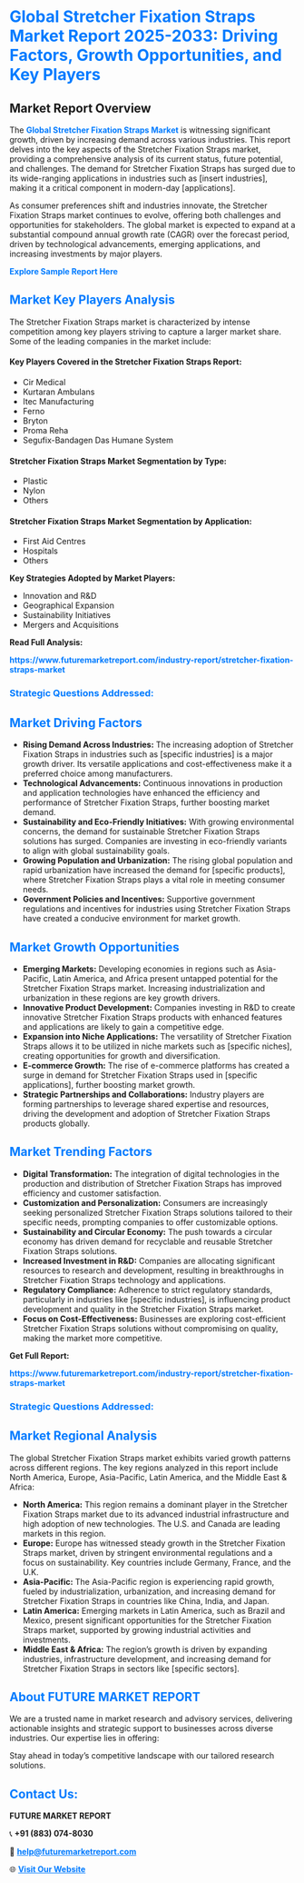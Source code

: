 <h1 style="color: #007BFF;">Global Stretcher Fixation Straps Market Report 2025-2033: Driving Factors, Growth Opportunities, and Key Players</h1>

<section id="overview">
<h2>Market Report Overview</h2>
<p>The <a href="https://www.futuremarketreport.com/industry-report/stretcher-fixation-straps-market" style="color: #007BFF; text-decoration: none;"><strong>Global Stretcher Fixation Straps Market</strong></a> is witnessing significant growth, driven by increasing demand across various industries. This report delves into the key aspects of the Stretcher Fixation Straps market, providing a comprehensive analysis of its current status, future potential, and challenges. The demand for Stretcher Fixation Straps has surged due to its wide-ranging applications in industries such as [insert industries], making it a critical component in modern-day [applications].</p>
<p>As consumer preferences shift and industries innovate, the Stretcher Fixation Straps market continues to evolve, offering both challenges and opportunities for stakeholders. The global market is expected to expand at a substantial compound annual growth rate (CAGR) over the forecast period, driven by technological advancements, emerging applications, and increasing investments by major players.</p>
</section>

<section id="overview">
<p><a href="https://www.futuremarketreport.com/request-sample/reportId=78714" style="color: #007BFF; text-decoration: none;"><strong>Explore Sample Report Here</strong></a></p>
</section>

<section id="key-players">
<h2 style="color: #007BFF;">Market Key Players Analysis</h2>
<p>The Stretcher Fixation Straps market is characterized by intense competition among key players striving to capture a larger market share. Some of the leading companies in the market include:</p>
<h4>Key Players Covered in the Stretcher Fixation Straps Report:</h4>
<ul><li>Cir Medical</li><li>Kurtaran Ambulans</li><li>Itec Manufacturing</li><li>Ferno</li><li>Bryton</li><li>Proma Reha</li><li>Segufix-Bandagen Das Humane System</li></ul>
<h4>Stretcher Fixation Straps Market Segmentation by Type:</h4>
<ul><li>Plastic</li><li>Nylon</li><li>Others</li></ul>

<h4>Stretcher Fixation Straps Market Segmentation by Application:</h4>
<ul><li>First Aid Centres</li><li>Hospitals</li><li>Others</li></ul>
<p><strong>Key Strategies Adopted by Market Players:</strong></p>
<ul>
<li>Innovation and R&D</li>
<li>Geographical Expansion</li>
<li>Sustainability Initiatives</li>
<li>Mergers and Acquisitions</li>
</ul>
</section>

<section>
<p><strong>Read Full Analysis: </strong></p><a href="https://www.futuremarketreport.com/industry-report/stretcher-fixation-straps-market" style="color: #007BFF; text-decoration: none;"><strong>https://www.futuremarketreport.com/industry-report/stretcher-fixation-straps-market</strong></a>
<h3 style="color: #007BFF;">Strategic Questions Addressed:</h3>
</section>

<section id="driving-factors">
<h2 style="color: #007BFF;">Market Driving Factors</h2>
<ul>
<li><strong>Rising Demand Across Industries:</strong> The increasing adoption of Stretcher Fixation Straps in industries such as [specific industries] is a major growth driver. Its versatile applications and cost-effectiveness make it a preferred choice among manufacturers.</li>
<li><strong>Technological Advancements:</strong> Continuous innovations in production and application technologies have enhanced the efficiency and performance of Stretcher Fixation Straps, further boosting market demand.</li>
<li><strong>Sustainability and Eco-Friendly Initiatives:</strong> With growing environmental concerns, the demand for sustainable Stretcher Fixation Straps solutions has surged. Companies are investing in eco-friendly variants to align with global sustainability goals.</li>
<li><strong>Growing Population and Urbanization:</strong> The rising global population and rapid urbanization have increased the demand for [specific products], where Stretcher Fixation Straps plays a vital role in meeting consumer needs.</li>
<li><strong>Government Policies and Incentives:</strong> Supportive government regulations and incentives for industries using Stretcher Fixation Straps have created a conducive environment for market growth.</li>
</ul>
</section>

<section id="growth-opportunities">
<h2 style="color: #007BFF;">Market Growth Opportunities</h2>
<ul>
<li><strong>Emerging Markets:</strong> Developing economies in regions such as Asia-Pacific, Latin America, and Africa present untapped potential for the Stretcher Fixation Straps market. Increasing industrialization and urbanization in these regions are key growth drivers.</li>
<li><strong>Innovative Product Development:</strong> Companies investing in R&D to create innovative Stretcher Fixation Straps products with enhanced features and applications are likely to gain a competitive edge.</li>
<li><strong>Expansion into Niche Applications:</strong> The versatility of Stretcher Fixation Straps allows it to be utilized in niche markets such as [specific niches], creating opportunities for growth and diversification.</li>
<li><strong>E-commerce Growth:</strong> The rise of e-commerce platforms has created a surge in demand for Stretcher Fixation Straps used in [specific applications], further boosting market growth.</li>
<li><strong>Strategic Partnerships and Collaborations:</strong> Industry players are forming partnerships to leverage shared expertise and resources, driving the development and adoption of Stretcher Fixation Straps products globally.</li>
</ul>
</section>

<section id="trending-factors">
<h2 style="color: #007BFF;">Market Trending Factors</h2>
<ul>
<li><strong>Digital Transformation:</strong> The integration of digital technologies in the production and distribution of Stretcher Fixation Straps has improved efficiency and customer satisfaction.</li>
<li><strong>Customization and Personalization:</strong> Consumers are increasingly seeking personalized Stretcher Fixation Straps solutions tailored to their specific needs, prompting companies to offer customizable options.</li>
<li><strong>Sustainability and Circular Economy:</strong> The push towards a circular economy has driven demand for recyclable and reusable Stretcher Fixation Straps solutions.</li>
<li><strong>Increased Investment in R&D:</strong> Companies are allocating significant resources to research and development, resulting in breakthroughs in Stretcher Fixation Straps technology and applications.</li>
<li><strong>Regulatory Compliance:</strong> Adherence to strict regulatory standards, particularly in industries like [specific industries], is influencing product development and quality in the Stretcher Fixation Straps market.</li>
<li><strong>Focus on Cost-Effectiveness:</strong> Businesses are exploring cost-efficient Stretcher Fixation Straps solutions without compromising on quality, making the market more competitive.</li>
</ul>
</section>

<section>
<p><strong>Get Full Report: </strong></p><a href="https://www.futuremarketreport.com/industry-report/stretcher-fixation-straps-market" style="color: #007BFF; text-decoration: none;"><strong>https://www.futuremarketreport.com/industry-report/stretcher-fixation-straps-market</strong></a>
<h3 style="color: #007BFF;">Strategic Questions Addressed:</h3>
</section>


<section id="regional-analysis">
<h2 style="color: #007BFF;">Market Regional Analysis</h2>
<p>The global Stretcher Fixation Straps market exhibits varied growth patterns across different regions. The key regions analyzed in this report include North America, Europe, Asia-Pacific, Latin America, and the Middle East & Africa:</p>
<ul>
<li><strong>North America:</strong> This region remains a dominant player in the Stretcher Fixation Straps market due to its advanced industrial infrastructure and high adoption of new technologies. The U.S. and Canada are leading markets in this region.</li>
<li><strong>Europe:</strong> Europe has witnessed steady growth in the Stretcher Fixation Straps market, driven by stringent environmental regulations and a focus on sustainability. Key countries include Germany, France, and the U.K.</li>
<li><strong>Asia-Pacific:</strong> The Asia-Pacific region is experiencing rapid growth, fueled by industrialization, urbanization, and increasing demand for Stretcher Fixation Straps in countries like China, India, and Japan.</li>
<li><strong>Latin America:</strong> Emerging markets in Latin America, such as Brazil and Mexico, present significant opportunities for the Stretcher Fixation Straps market, supported by growing industrial activities and investments.</li>
<li><strong>Middle East & Africa:</strong> The region’s growth is driven by expanding industries, infrastructure development, and increasing demand for Stretcher Fixation Straps in sectors like [specific sectors].</li>
</ul>
</section>

<footer>
<h2 style="color: #007BFF;">About FUTURE MARKET REPORT</h2>
<p>We are a trusted name in market research and advisory services, delivering actionable insights and strategic support to businesses across diverse industries. Our expertise lies in offering:</p>

<p>Stay ahead in today’s competitive landscape with our tailored research solutions.</p>

<h2 style="color: #007BFF;">Contact Us:</h2>
<p><strong>FUTURE MARKET REPORT</strong></p>
<p>📞 <strong>+91 (883) 074-8030</strong></p>
<p>📧 <strong><a href="mailto:help@futuremarketreport.com" style="color: #007BFF;">help@futuremarketreport.com</a></strong></p>
<p>🌐 <strong><a href="https://www.futuremarketreport.com/" style="color: #007BFF;">Visit Our Website</a></strong></p>
</footer>